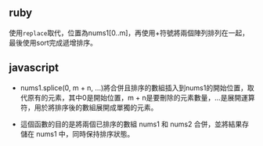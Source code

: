 ## ruby

使用`replace`取代，位置為nums1[0..m]，再使用+符號將兩個陣列排列在一起，最後使用sort完成遞增排序。

## javascript
- nums1.splice(0, m + n, ...)將合併且排序的數組插入到nums1的開始位置，取代原有的元素，其中0是開始位置，m + n是要刪除的元素數量，...是展開運算符，用於將排序後的數組展開成單獨的元素。

- 這個函數的目的是將兩個已排序的數組 nums1 和 nums2 合併，並將結果存儲在 nums1 中，同時保持排序狀態。

